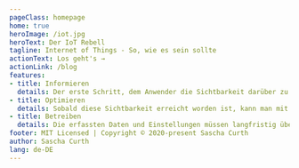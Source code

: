 ```yaml
---
pageClass: homepage
home: true
heroImage: /iot.jpg
heroText: Der IoT Rebell
tagline: Internet of Things - So, wie es sein sollte
actionText: Los geht's →
actionLink: /blog
features:
- title: Informieren
  details: Der erste Schritt, dem Anwender die Sichtbarkeit darüber zu geben, welche Art von Geräten und Steuerungen es überhaupt gibt, bildet die Entscheidungsgrundlage, wie man mit den anfallenden Daten umgehen möchte. Hierbei geht es nicht um blinden Dogmatismus, sondern darum eine Balance zu finden zwischen Datensicherheit und Benutzbarkeit in Verbindung mit der selbst gewählten Höhe der Abhängigkeit von Drittanbietern.
- title: Optimieren
  details: Sobald diese Sichtbarkeit erreicht worden ist, kann man mit der Optimierung in zwei Richtungen beginnen. Zum Einen die Infrastruktur und Geräte seinem persönlichen Bedarf anpassen, zum Anderen sich der eigentlichen Idee der vernetzen Geräte widmen und die Daten nutzen um Anpassungen wie beispielsweise, Beleuchtungszeiten oder Heizkreislaufeinstellungen, durchführen.
- title: Betreiben
  details: Die erfassten Daten und Einstellungen müssen langfristig überwacht werden um Störungen aktiv gemeldet zu bekommen und da sich die Erde weiter dreht und persönliche Präferenzen und Anforderungen kontinuierlich weiterenwickeln, muss auch das persönliche IoT Ökosystem diesen Anforderungsänderungen folgen.
footer: MIT Licensed | Copyright © 2020-present Sascha Curth
author: Sascha Curth
lang: de-DE
---
```

